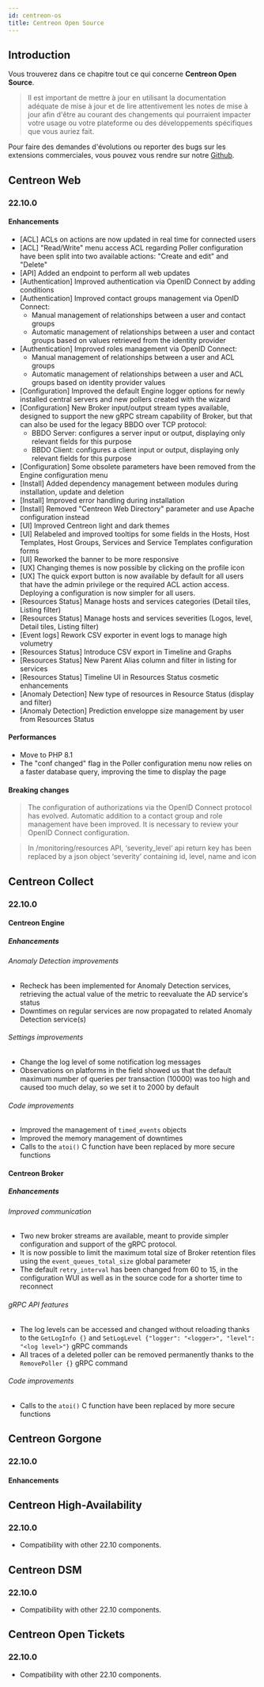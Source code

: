 ```yaml
---
id: centreon-os
title: Centreon Open Source
---
```


## Introduction

Vous trouverez dans ce chapitre tout ce qui concerne **Centreon Open Source**.

> Il est important de mettre à jour en utilisant la documentation adéquate de mise à jour et de lire attentivement les
> notes de mise à jour afin d'être au courant des changements qui pourraient impacter votre usage ou votre plateforme
> ou des développements spécifiques que vous auriez fait.

Pour faire des demandes d'évolutions ou reporter des bugs sur les extensions commerciales, vous pouvez vous rendre sur
notre [Github](https://github.com/centreon/centreon/issues/new/choose).

## Centreon Web

### 22.10.0

#### Enhancements

- [ACL] ACLs on actions are now updated in real time for connected users
- [ACL] "Read/Write" menu access ACL regarding Poller configuration have been split into two available actions:
  "Create and edit" and "Delete"
- [API] Added an endpoint to perform all web updates
- [Authentication] Improved authentication via OpenID Connect by adding conditions
- [Authentication] Improved contact groups management via OpenID Connect:
  - Manual management of relationships between a user and contact groups
  - Automatic management of relationships between a user and contact groups based on values retrieved from the
    identity provider
- [Authentication] Improved roles management via OpenID Connect:
  - Manual management of relationships between a user and ACL groups
  - Automatic management of relationships between a user and ACL groups based on identity provider values
- [Configuration] Improved the default Engine logger options for newly installed central servers and new pollers created
  with the wizard
- [Configuration] New Broker input/output stream types available, designed to support the new gRPC stream capability of
  Broker, but that can also be used for the legacy BBDO over TCP protocol:
  - BBDO Server: configures a server input or output, displaying only relevant fields for this purpose
  - BBDO Client: configures a client input or output, displaying only relevant fields for this purpose
- [Configuration] Some obsolete parameters have been removed from the Engine configuration menu
- [Install] Added dependency management between modules during installation, update and deletion
- [Install] Improved error handling during installation
- [Install] Removed "Centreon Web Directory" parameter and use Apache configuration instead
- [UI] Improved Centreon light and dark themes
- [UI] Relabeled and improved tooltips for some fields in the Hosts, Host Templates, Host Groups, Services and Service
  Templates configuration forms
- [UI] Reworked the banner to be more responsive
- [UX] Changing themes is now possible by clicking on the profile icon
- [UX] The quick export button is now available by default for all users that have the admin privilege or the required
  ACL action access. Deploying a configuration is now simpler for all users.
- [Resources Status] Manage hosts and services categories (Detail tiles, Listing filter)
- [Resources Status] Manage hosts and services severities (Logos, level, Detail tiles, Listing filter)
- [Event logs] Rework CSV exporter in event logs to manage high volumetry
- [Resources Status] Introduce CSV export in Timeline and Graphs
- [Resources Status] New Parent Alias column and filter in listing for services
- [Resources Status] Timeline UI in Resources Status cosmetic enhancements
- [Anomaly Detection] New type of resources in Resource Status (display and filter)
- [Anomaly Detection] Prediction enveloppe size management by user from Resources Status

#### Performances

- Move to PHP 8.1
- The "conf changed" flag in the Poller configuration menu now relies on a faster database query, improving the time to display the page

#### Breaking changes

> The configuration of authorizations via the OpenID Connect protocol has evolved. Automatic addition to a contact
> group and role management have been improved. It is necessary to review your OpenID Connect configuration.

> In /monitoring/resources API, ‘severity_level’ api return key has been replaced by a json object ‘severity’ containing id, level, name and icon

## Centreon Collect

### 22.10.0

#### Centreon Engine

##### Enhancements

###### Anomaly Detection improvements

- Recheck has been implemented for Anomaly Detection services, retrieving the actual value of the metric to reevaluate the AD service's status
- Downtimes on regular services are now propagated to related Anomaly Detection service(s)

###### Settings improvements

- Change the log level of some notification log messages
- Observations on platforms in the field showed us that the default maximum number of queries per transaction (10000) was too high and caused too much delay, so we set it to 2000 by default

###### Code improvements

- Improved the management of `timed_events` objects
- Improved the memory management of downtimes
- Calls to the `atoi()` C function have been replaced by more secure functions

#### Centreon Broker

##### Enhancements

###### Improved communication

- Two new broker streams are available, meant to provide simpler configuration and support of the gRPC protocol.
- It is now possible to limit the maximum total size of Broker retention files using the `event_queues_total_size` global parameter
- The default `retry_interval` has been changed from 60 to 15, in the configuration WUI as well as in the source code for a shorter time to reconnect

###### gRPC API features

- The log levels can be accessed and changed without reloading thanks to the `GetLogInfo {}` and `SetLogLevel {"logger": "<logger>", "level": "<log level>"}` gRPC commands
- All traces of a deleted poller can be removed permanently thanks to the `RemovePoller {}` gRPC command

###### Code improvements

- Calls to the `atoi()` C function have been replaced by more secure functions

## Centreon Gorgone

### 22.10.0

#### Enhancements

## Centreon High-Availability

### 22.10.0

- Compatibility with other 22.10 components.

## Centreon DSM

### 22.10.0

- Compatibility with other 22.10 components.

## Centreon Open Tickets

### 22.10.0

- Compatibility with other 22.10 components.
